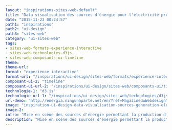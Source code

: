 ```yaml
---
layout: "inspirations-sites-web-default"
title: "Data visualisation des sources d'énergie pour l'électricité produite en Espagne"
date: "2015-11-23 00:24:57"
path1: "inspirations"
path2: "ui-design"
path3: "sites-web"
category: "ui-sites-web"
tags:
- sites-web-formats-experience-interactive
- sites-web-technologies-d3js
- sites-web-composants-ui-timeline
theme:
theme-url:
format: "experience interactive"
format-url: "/inspirations/ui-design/sites-web/formats/experience-interactive/"
composant-ui-2: "timeline"
composant-ui-url-2: "/inspirations/ui-design/sites-web/composants-ui/timeline/"
technologie-1: "d3.js"
technologie-url-1: "/inspirations/ui-design/sites-web/technologies/d3js/"
url-demo: "http://energia.ningunaparte.net/en/?ref=MagazineduWebdesign"
image: "inspiration-ui-design-data-visualisation-sources-generation-electrique-espagne.jpg"
image-2:
intro: "Mise en scène des sources d'énergie permettant la production d'électricité en Espagne durant les 24 dernières heures."
description: "Mise en scène des sources d'énergie permettant la production d'électricité en Espagne durant les 24 dernières heures."
---
```

